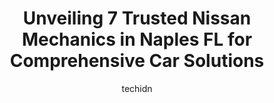 ---
layout: ampstory
image: https://images.unsplash.com/photo-1596157783372-71ada8d5836b?ixlib=rb-4.0.3&ixid=MnwxMjA3fDB8MHxwaG90by1wYWdlfHx8fGVufDB8fHx8&auto=format&fit=crop&w=640&h=853&q=80
author: techidn
featured: false
description: For top-quality automotive repairs and maintenance, visit the 7 best Nissan Mechanic in Naples FL, USA. Their reputation for excellence and their dedication to customer satisfaction make the
title: Unveiling 7 Trusted Nissan Mechanics in Naples FL for Comprehensive Car Solutions
cover:
   title: Unveiling 7 Trusted Nissan Mechanics in Naples FL for Comprehensive Car Solutions
   subtitle: Rickpate
   background: https://images.unsplash.com/photo-1596157783372-71ada8d5836b?ixlib=rb-4.0.3&ixid=MnwxMjA3fDB8MHxwaG90by1wYWdlfHx8fGVufDB8fHx8&auto=format&fit=crop&w=640&h=853&q=80

pages: 
 - layout: thirds
   top: <h1>#1 Pine Ridge Imports Of Naples</h1>
   bottom: "<p>We had a power steering leak on our 2002 Lexus RX300 [20 yr old]. We initially checked in with a gas station garage which quoted over $2k in parts for an engine oil leak </p>"
   background: https://www.knot35.com/toplist/wp-content/uploads/2023/06/best-nissan-mechanic-1-in-naples-fl-1685832347.jpeg
   backgroundblur: true
 - layout: thirds
   top: <h1>#2 GLOBAL Autocare Center</h1>
   bottom: "<p>4063 Enterprise Ave, Naples, FL 34104, United States</p>"
   background: https://www.knot35.com/toplist/wp-content/uploads/2023/06/best-nissan-mechanic-2-in-naples-fl-1685832347.jpeg
   cta:
      link: https://www.knot35.com/toplist/unveiling-7-trusted-nissan-mechanics-in-naples-fl-for-comprehensive-car-solutions/
      text: Unveiling 7 Trusted Nissan Mechanics in Naples FL for Comprehensive Car Solutions
 - layout: thirds
   top: <h1>#3 New York 1 Auto Inc</h1>
   bottom: "<p>1700 Commercial Dr, Naples, FL 34112, United States</p>"
   background: https://www.knot35.com/toplist/wp-content/uploads/2023/06/best-nissan-mechanic-3-in-naples-fl-1685832348.jpeg
   cta:
      link: https://www.knot35.com/toplist/unveiling-7-trusted-nissan-mechanics-in-naples-fl-for-comprehensive-car-solutions/
      text: Unveiling 7 Trusted Nissan Mechanics in Naples FL for Comprehensive Car Solutions
 - layout: thirds
   top: <h1>#4 Central Auto Center</h1>
   bottom: "<p>160 10th St N, Naples, FL 34102, United States</p>"
   background: https://images.unsplash.com/photo-1489648022186-8f49310909a0?ixlib=rb-4.0.3&ixid=MnwxMjA3fDB8MHxwaG90by1wYWdlfHx8fGVufDB8fHx8&auto=format&fit=crop&w=640&h=853&q=80
   cta:
      link: https://www.knot35.com/toplist/unveiling-7-trusted-nissan-mechanics-in-naples-fl-for-comprehensive-car-solutions/
      text: Unveiling 7 Trusted Nissan Mechanics in Naples FL for Comprehensive Car Solutions
 - layout: thirds
   top: <h1>#5 Latinos Automobile Repair</h1>
   bottom: "<p>4284 Enterprise Ave, Naples, FL 34104, United States</p>"
   background: https://images.unsplash.com/photo-1608411404720-c8f0417bcdba?ixlib=rb-4.0.3&ixid=MnwxMjA3fDB8MHxwaG90by1wYWdlfHx8fGVufDB8fHx8&auto=format&fit=crop&w=640&h=853&q=80
   cta:
      link: https://www.knot35.com/toplist/unveiling-7-trusted-nissan-mechanics-in-naples-fl-for-comprehensive-car-solutions/
      text: Unveiling 7 Trusted Nissan Mechanics in Naples FL for Comprehensive Car Solutions
 - layout: thirds
   top: <h1>#6 Summit Automotive Inc</h1>
   bottom: "<p>3784 Domestic Ave, Naples, FL 34104, United States</p>"
   background: https://images.unsplash.com/photo-1609083590460-7b8cc0ca65f8?ixlib=rb-4.0.3&ixid=MnwxMjA3fDB8MHxwaG90by1wYWdlfHx8fGVufDB8fHx8&auto=format&fit=crop&w=640&h=853&q=80
   cta:
      link: https://www.knot35.com/toplist/unveiling-7-trusted-nissan-mechanics-in-naples-fl-for-comprehensive-car-solutions/
      text: Unveiling 7 Trusted Nissan Mechanics in Naples FL for Comprehensive Car Solutions
 - layout: thirds
   top: <h1>#7 Franks Pure Automotive</h1>
   bottom: "<p>1190 9th St N, Naples, FL 34102, United States</p>"
   background: https://images.unsplash.com/photo-1527066579998-dbbae57f45ce?ixlib=rb-4.0.3&ixid=MnwxMjA3fDB8MHxwaG90by1wYWdlfHx8fGVufDB8fHx8&auto=format&fit=crop&w=640&h=853&q=80
   cta:
      link: https://www.knot35.com/toplist/unveiling-7-trusted-nissan-mechanics-in-naples-fl-for-comprehensive-car-solutions/
      text: Unveiling 7 Trusted Nissan Mechanics in Naples FL for Comprehensive Car Solutions
 - layout: thirds
   middle: Continue reading...
   background: https://images.unsplash.com/photo-1549241520-425e3dfc01cb?ixlib=rb-4.0.3&ixid=MnwxMjA3fDB8MHxwaG90by1wYWdlfHx8fGVufDB8fHx8&auto=format&fit=crop&w=640&h=853&q=80
   cta:
      link: https://www.knot35.com/toplist/unveiling-7-trusted-nissan-mechanics-in-naples-fl-for-comprehensive-car-solutions/
      text: Unveiling 7 Trusted Nissan Mechanics in Naples FL for Comprehensive Car Solutions
      
---